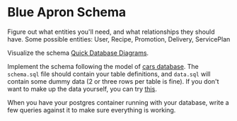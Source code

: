 # Blue Apron Schema

Figure out what entities you'll need, and what relationships they should have.  Some possible entities: User, Recipe, Promotion, Delivery, ServicePlan

Visualize the schema [Quick Database Diagrams](https://www.quickdatabasediagrams.com/).

Implement the schema following the model of [cars database](https://github.com/echoplatoonew/cars_database).  The `schema.sql` file should contain your table definitions, and `data.sql` will contain some dummy data (2 or three rows per table is fine). If you don't want to make up the data yourself, you can try [this](https://www.mockaroo.com/).


When you have your postgres container running with your database, write a few queries against it to make sure everything is working.


